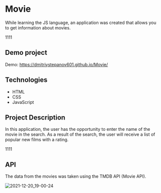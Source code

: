 # Movie

While learning the JS language, an application was created that allows you to get information about movies.

1111

## Demo project

Demo: https://dmitriystepanov601.github.io/Movie/

## Technologies

- HTML
- CSS
- JavaScript 

## Project Description

In this application, the user has the opportunity to enter the name of the movie in the search. As a result of the search, the user will receive a list of popular new films with a rating.

1111

## API

The data from the movies was taken using the TMDB API (Movie API).

![2021-12-20_19-00-24](https://user-images.githubusercontent.com/61186198/146803432-b1e8e3d2-6486-4235-99e9-20a2acd55712.png)
